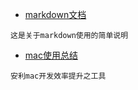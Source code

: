 - [markdown文档](markdown-useage.md)  
```
这是关于markdown使用的简单说明
```
- [mac使用总结](mac.md)  
```
安利mac开发效率提升之工具
```